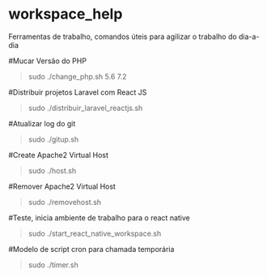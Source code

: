 # workspace_help

Ferramentas de trabalho, comandos úteis para agilizar o trabalho do dia-a-dia

#Mucar Versão do PHP
> sudo ./change_php.sh 5.6 7.2

#Distribuir projetos Laravel com React JS
> sudo ./distribuir_laravel_reactjs.sh

#Atualizar log do git
> sudo ./gitup.sh

#Create Apache2 Virtual Host
> sudo ./host.sh

#Remover Apache2 Virtual Host
> sudo ./removehost.sh

#Teste, inicia ambiente de trabalho para o react native
> sudo ./start_react_native_workspace.sh

#Modelo de script cron para chamada temporária
> sudo ./timer.sh
